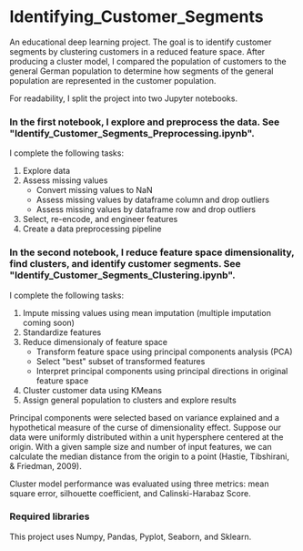 # Identifying_Customer_Segments
An educational deep learning project. The goal is to identify customer segments by clustering customers in a reduced feature space. After producing a cluster model, I compared the population of customers to the general German population to determine how segments of the general population are represented in the customer population.

For readability, I split the project into two Jupyter notebooks.

### In the first notebook, I explore and preprocess the data. See "Identify_Customer_Segments_Preprocessing.ipynb". 

I complete the following tasks:
1. Explore data
2. Assess missing values
    * Convert missing values to NaN
    * Assess missing values by dataframe column and drop outliers
    * Assess missing values by dataframe row and drop outliers
3. Select, re-encode, and engineer features
4. Create a data preprocessing pipeline

### In the second notebook, I reduce feature space dimensionality, find clusters, and identify customer segments. See "Identify_Customer_Segments_Clustering.ipynb". 

I complete the following tasks:
1. Impute missing values using mean imputation (multiple imputation coming soon)
2. Standardize features
3. Reduce dimensionaly of feature space
    * Transform feature space using principal components analysis (PCA)
    * Select "best" subset of transformed features
    * Interpret principal components using principal directions in original feature space
4. Cluster customer data using KMeans
5. Assign general population to clusters and explore results

Principal components were selected based on variance explained and a hypothetical measure of the curse of dimensionality effect. Suppose our data were uniformly distributed within a unit hypersphere centered at the origin. With a given sample size and number of input features, we can calculate the median distance from the origin to a point (Hastie, Tibshirani, & Friedman, 2009).

Cluster model performance was evaluated using three metrics: mean square error, silhouette coefficient, and Calinski-Harabaz Score.
                  
 ### Required libraries                       
This project uses Numpy, Pandas, Pyplot, Seaborn, and Sklearn.
